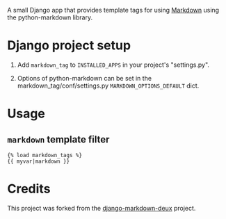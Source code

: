 A small Django app that provides template tags for using
[Markdown](http://daringfireball.net/projects/markdown/) using the
python-markdown library.

# Django project setup

1. Add `markdown_tag` to `INSTALLED_APPS` in your project's "settings.py".

2. Options of python-markdown can be set in the markdown_tag/conf/settings.py `MARKDOWN_OPTIONS_DEFAULT` dict.

# Usage

## `markdown` template filter

    {% load markdown_tags %}
    {{ myvar|markdown }} 

# Credits
This project was forked from the [django-markdown-deux](https://github.com/trentm/django-markdown-deux) project.
